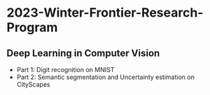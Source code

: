 # 2023-Winter-Frontier-Research-Program

## Deep Learning in Computer Vision

- Part 1: Digit recognition on MNIST
- Part 2: Semantic segmentation and Uncertainty estimation on CityScapes
